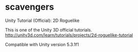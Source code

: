 # scavengers
Unity Tutorial (Official): 2D Roguelike

This is one of the Unity 3D official tutorials.  
http://unity3d.com/learn/tutorials/projects/2d-roguelike-tutorial

Compatible with Unity version 5.3.1f1
